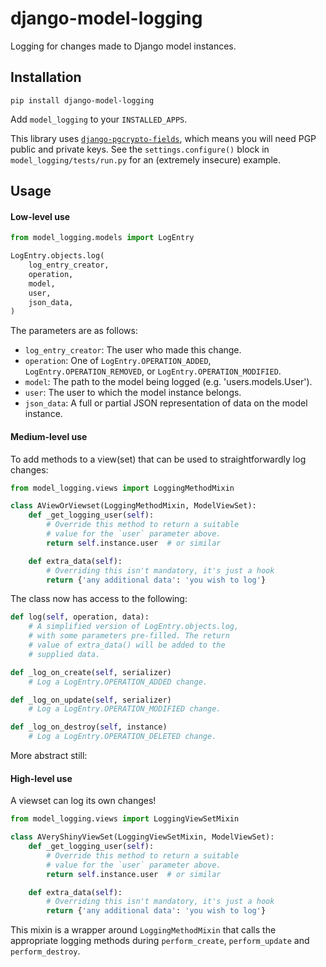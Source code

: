 # django-model-logging

Logging for changes made to Django model instances.

## Installation

`pip install django-model-logging`

Add `model_logging` to your `INSTALLED_APPS`.

This library uses [`django-pgcrypto-fields`](https://github.com/incuna/django-pgcrypto-fields),
which means you will need PGP public and private keys.  See the `settings.configure()`
block in `model_logging/tests/run.py` for an (extremely insecure) example.

## Usage

#### Low-level use

```python
from model_logging.models import LogEntry

LogEntry.objects.log(
    log_entry_creator,
    operation,
    model,
    user,
    json_data,
)
```

The parameters are as follows:

* `log_entry_creator`:  The user who made this change.
* `operation`:  One of `LogEntry.OPERATION_ADDED`, `LogEntry.OPERATION_REMOVED`,
or `LogEntry.OPERATION_MODIFIED`.
* `model`:  The path to the model being logged (e.g. 'users.models.User').
* `user`:  The user to which the model instance belongs.
* `json_data`:  A full or partial JSON representation of data on the model instance.

#### Medium-level use

To add methods to a view(set) that can be used to straightforwardly log changes:

```python
from model_logging.views import LoggingMethodMixin

class AViewOrViewset(LoggingMethodMixin, ModelViewSet):
    def _get_logging_user(self):
        # Override this method to return a suitable
        # value for the `user` parameter above.
        return self.instance.user  # or similar

    def extra_data(self):
        # Overriding this isn't mandatory, it's just a hook
        return {'any additional data': 'you wish to log'}
```

The class now has access to the following:

```python
def log(self, operation, data):
    # A simplified version of LogEntry.objects.log,
    # with some parameters pre-filled. The return
    # value of extra_data() will be added to the
    # supplied data.

def _log_on_create(self, serializer)
    # Log a LogEntry.OPERATION_ADDED change.

def _log_on_update(self, serializer)
    # Log a LogEntry.OPERATION_MODIFIED change.

def _log_on_destroy(self, instance)
    # Log a LogEntry.OPERATION_DELETED change.
```

More abstract still:

#### High-level use

A viewset can log its own changes!

```python
from model_logging.views import LoggingViewSetMixin

class AVeryShinyViewSet(LoggingViewSetMixin, ModelViewSet):
    def _get_logging_user(self):
        # Override this method to return a suitable
        # value for the `user` parameter above.
        return self.instance.user  # or similar

    def extra_data(self):
        # Overriding this isn't mandatory, it's just a hook
        return {'any additional data': 'you wish to log'}
```

This mixin is a wrapper around `LoggingMethodMixin` that calls the appropriate logging
methods during `perform_create`, `perform_update` and `perform_destroy`.
